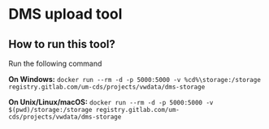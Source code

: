 # DMS upload tool

## How to run this tool?

Run the following command

**On Windows:**
```docker run --rm -d -p 5000:5000 -v %cd%\storage:/storage registry.gitlab.com/um-cds/projects/vwdata/dms-storage```

**On Unix/Linux/macOS:**
```docker run --rm -d -p 5000:5000 -v $(pwd)/storage:/storage registry.gitlab.com/um-cds/projects/vwdata/dms-storage```